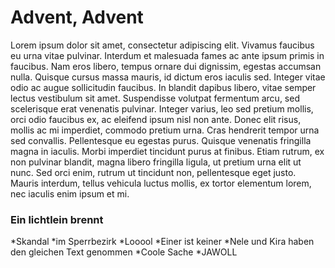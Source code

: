 # Advent, Advent 



Lorem ipsum dolor sit amet, consectetur adipiscing elit. Vivamus faucibus eu urna vitae pulvinar. Interdum et malesuada fames ac ante ipsum primis in faucibus. Nam eros libero, tempus ornare dui dignissim, egestas accumsan nulla. Quisque cursus massa mauris, id dictum eros iaculis sed. Integer vitae odio ac augue sollicitudin faucibus. In blandit dapibus libero, vitae semper lectus vestibulum sit amet. Suspendisse volutpat fermentum arcu, sed scelerisque erat venenatis pulvinar. Integer varius, leo sed pretium mollis, orci odio faucibus ex, ac eleifend ipsum nisl non ante. Donec elit risus, mollis ac mi imperdiet, commodo pretium urna. Cras hendrerit tempor urna sed convallis. Pellentesque eu egestas purus. Quisque venenatis fringilla magna in iaculis. Morbi imperdiet tincidunt purus at finibus. Etiam rutrum, ex non pulvinar blandit, magna libero fringilla ligula, ut pretium urna elit ut nunc. Sed orci enim, rutrum ut tincidunt non, pellentesque eget justo. Mauris interdum, tellus vehicula luctus mollis, ex tortor elementum lorem, nec iaculis enim ipsum et mi.

### Ein lichtlein brennt

*Skandal
*im Sperrbezirk
*Looool
*Einer ist keiner 
*Nele und Kira haben den gleichen Text genommen
*Coole Sache
*JAWOLL